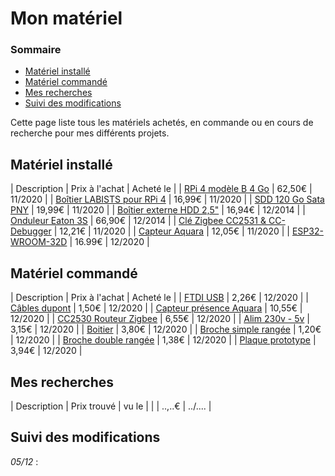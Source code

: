 # Mon matériel

### Sommaire

- [Matériel installé](#matériel-installé)
- [Matériel commandé](#matériel-commandé)
- [Mes recherches](#mes-recherches)
- [Suivi des modifications](#suivi-des-modifications)

Cette page liste tous les matériels achetés, en commande ou en cours de recherche pour mes différents projets.

## Matériel installé

| Description | Prix à l'achat | Acheté le |
| [RPi 4 modèle B 4 Go](https://www.amazon.fr/gp/product/B07TC2BK1X/ref=ppx_yo_dt_b_asin_title_o01_s00?ie=UTF8&psc=1) | 62,50€ | 11/2020 |
| [Boîtier LABISTS pour RPi 4](https://www.amazon.fr/gp/product/B086LCKR4J/ref=ppx_yo_dt_b_asin_title_o01_s00?ie=UTF8&psc=1) | 16,99€ | 11/2020 |
| [SDD 120 Go Sata PNY](https://www.amazon.fr/gp/product/B01KFLH1WS/ref=ppx_yo_dt_b_asin_title_o01_s00?ie=UTF8&psc=1) | 19,99€ | 11/2020 |
| [Boîtier externe HDD 2,5"](https://www.amazon.fr/gp/product/B0020V2DHK/ref=ppx_yo_dt_b_asin_title_o03_s02?ie=UTF8&psc=1) | 16,94€ | 12/2014 |
| [Onduleur Eaton 3S](https://www.amazon.fr/gp/product/B004VU7LIE/ref=ppx_yo_dt_b_asin_title_o03_s02?ie=UTF8&psc=1) | 66,90€ | 12/2014 |
| [Clé Zigbee CC2531 & CC-Debugger](https://www.aliexpress.com/item/diymore-Bluetooth-Zigbee-Emulator-CC-Debugger-Programmer-Protocol-Analysis-Debugger-CC2540-CC2531-Programming-Connector-Module/4000189134553.html?spm=a2g0s.9042311.0.0.159b6c37ToDC8e) | 12,21€ | 11/2020 |
| [Capteur Aquara](https://www.aliexpress.com/item/Aqara-Smart-Temperature-Sensor-wifi-thermostat-Smart-home-Air-Pressure-Temperature-Humidity-zigbee-Sensor-for-Mihome/10000006141442.html?spm=a2g0s.9042311.0.0.159b6c37ToDC8e) | 12,05€ | 11/2020 |
| [ESP32-WROOM-32D](https://www.amazon.fr/gp/product/B074RGW2VQ/ref=ppx_yo_dt_b_asin_title_o00_s00?ie=UTF8&psc=1) | 16.99€ | 12/2020 |

## Matériel commandé

| Description | Prix à l'achat | Acheté le |
| [FTDI USB](https://fr.aliexpress.com/item/32650148276.html?spm=a2g0s.9042311.0.0.35306c37TVObs1) | 2,26€ | 12/2020 |
| [Câbles dupont](https://fr.aliexpress.com/item/4000894671640.html?spm=a2g0s.9042311.0.0.35306c37TVObs1) | 1,50€ | 12/2020 |
| [Capteur présence Aquara](https://fr.aliexpress.com/item/4001144052993.html?spm=a2g0s.9042311.0.0.35306c37TVObs1) | 10,55€ | 12/2020 |
| [CC2530 Routeur Zigbee](https://fr.aliexpress.com/item/4001144052993.html?spm=a2g0s.9042311.0.0.35306c37TVObs1) | 6,55€ | 12/2020 |
| [Alim 230v - 5v](https://fr.aliexpress.com/item/32674295742.html?spm=a2g0s.9042311.0.0.35306c37TVObs1) | 3,15€ | 12/2020 |
| [Boitier](https://fr.aliexpress.com/item/4000287507400.html?spm=a2g0s.9042311.0.0.35306c37TVObs1) | 3,80€ | 12/2020 |
| [Broche simple rangée](https://fr.aliexpress.com/item/1005001418544370.html?spm=a2g0s.9042311.0.0.35306c37TVObs1) | 1,20€ | 12/2020 |
| [Broche double rangée](https://fr.aliexpress.com/item/4000597517515.html?spm=a2g0s.9042311.0.0.35306c37TVObs1) | 1,38€ | 12/2020 |
| [Plaque prototype](https://fr.aliexpress.com/item/4000817854796.html?spm=a2g0s.9042311.0.0.35306c37TVObs1) | 3,94€ | 12/2020 |

## Mes recherches

| Description | Prix trouvé | vu le |
| []() | ..,..€ | ../.... |

## Suivi des modifications

*05/12* : 
